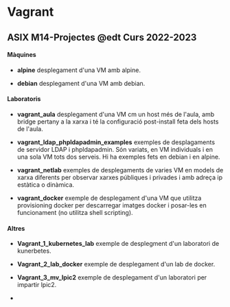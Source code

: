 # Vagrant
## ASIX M14-Projectes @edt Curs 2022-2023

#### Màquines

 * **alpine** desplegament d'una VM amb alpine.

 * **debian** desplegament d'una VM amb debian.

#### Laboratoris

 * **vagrant_aula** desplegament d'una VM cm un host més de l'aula, amb
   bridge pertany a la xarxa i té la configuració post-install 
   feta dels hosts de l'aula.

 * **vagrant_ldap_phpldapadmin_examples** exemples de desplagaments de
   servidor LDAP i phpldapadmin. Són variats, en VM individuals i en una
   sola VM tots dos serveis. Hi ha exemples fets en debian i en alpine.

 * **vagrant_netlab** exemples de desplegaments de varies VM en models 
   de xarxa diferents per observar xarxes públiques i privades i amb 
   adreça ip estàtica o dinàmica.

 * **vagrant_docker** exemple de desplegament d'una VM que utilitza 
   provisioning docker per descarregar imatges docker i posar-les en
   funcionament (no utilitza shell scripting).

#### Altres

 * **Vagrant_1_kubernetes_lab** exemple de desplegment d'un laboratori
   de kunerbetes. 
 
 * **Vagrant_2_lab_docker** exemple de desplegament d'un lab de docker.

 * **Vagrant_3_mv_lpic2** exemple de desplegament d'un laboratori per 
   impartir lpic2.

 * 
